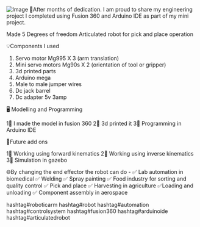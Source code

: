 ![Image](https://github.com/user-attachments/assets/9ac908a3-e48f-491c-a08e-52342d06358c)
📢After months of dedication. I am proud to share my engineering project I completed using Fusion 360 and Arduino IDE as part of my mini project.

Made 5 Degrees of freedom Articulated robot for pick and place operation


💡Components I used 
1. Servo motor Mg995 X 3 (arm translation)
2. Mini servo motors Mg90s X 2 (orientation of tool or gripper)
3. 3d printed parts
4. Arduino mega 
5. Male to male jumper wires
6. Dc jack barrel
7. Dc adapter 5v 3amp

🖥 Modelling and Programming

1⃣ I made the model in fusion 360
2⃣ 3d printed it
3⃣ Programming in Arduino IDE

🔮Future add ons

1⃣ Working using forward kinematics
2⃣ Working using inverse kinematics
3⃣ Simulation in gazebo


🌐By changing the end effector the robot can do -
✅ Lab automation in biomedical
✅ Welding
✅ Spray painting
✅ Food industry for sorting and quality control
✅ Pick and place
✅ Harvesting in agriculture
✅Loading and unloading
✅ Component assembly in aerospace

hashtag#roboticarm hashtag#robot hashtag#automation hashtag#controlsystem
hashtag#fusion360 hashtag#arduinoide hashtag#articulatedrobot

